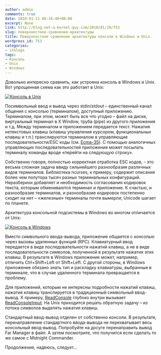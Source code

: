 ```yaml
---
author: admin
comments: true
date: 2010-01-11 06:34:40+00:00
excerpt: None
link: http://blog.not-a-kernel-guy.com/2010/01/10/753
slug: поверхностное-сравнение-архитектуры
title: Поверхностное сравнение архитектуры консоли в Windows и Unix.
wordpress_id: 753
categories:
- itblogs
tags:
- Консоль
- Unix
- Windows
---
```


Довольно интересно сравнить, как устроена консоль в Windows и Unix. Вот упрощенная схема как это работает в Unix:

[![Консоль в Unix](http://blog.not-a-kernel-guy.com/wp-content/uploads/2010/01/unix_console.png)](http://blog.not-a-kernel-guy.com/wp-content/uploads/2010/01/unix_console.png)

Посимвольный ввод и вывод через stdin/stdout – единственный канал общения с консолью (терминалом), доступный приложению. Терминалом, при этом, может быть все что угодно – файл на диске, виртуальный терминал в X Window, труба (pipe) из другого приложения и т.д. Между терминалом и приложением передается текст. Нажатия нетекстовых клавиш (клавиш управления курсором, функциональных клавиш и т.п.) транслируются терминалом в управляющие последовательности/ESC коды (см. [Ecma-35](http://www.ecma-international.org/publications/standards/Ecma-035.htm)). С помощью аналогичных управляющих последовательностей приложение может посылать терминалу команды вроде «перейти на следующую строку».

Собственно говоря, полностью корректная отработка ESC кодов, - это весьма сложная задача ввиду сильнейшего разнообразия различных видов терминалов. Библиотека ncurses, к примеру, содержит описания более чем полутора тысяч разных терминальных конфигураций. Неразберихи добавляет и необходимость согласования кодировок текста, которым обмениваются терминал и приложение. К счастью, и разнообразие терминалов, и разнообразие кодировок постепенно сходит на нет – «железные» терминалы почти вымерли; Unicode шагает по планете.

Архитектура консольной подсистемы в Windows во многом отличается от Unix:

[![Консоль в Windows](http://blog.not-a-kernel-guy.com/wp-content/uploads/2010/01/windows_console.png)](http://blog.not-a-kernel-guy.com/wp-content/uploads/2010/01/windows_console.png)

Вместо символьного ввода-вывода, приложение общается с консолью через вызовы удаленных функций (RPC). Клавиатурный ввод передается в виде последовательности нажатий клавиш, а не в виде последовательности символов, полученной в результате нажатия этих клавиш. В результате в Windows приложение может, например, отличить Ctrl+Shift+Left от Shift+Left. С другой стороны, в Windows приложение обязано знать тип и раскладку клавиатуры, выбранные в терминале, что в случае удаленного терминала превращается в проблему.

Для приложений, которым не интересны подробности нажатий клавиш, нажатия клавиш транслируется в традиционный символьный ввод-вывод. К примеру, [ReadConsole](http://msdn.microsoft.com/en-us/library/ms684958%28VS.85%29.aspx) глубоко внутри вызывает [ReadConsoleInput](http://msdn.microsoft.com/en-us/library/ms684961%28VS.85%29.aspx). На Unix приходится решать обратную задачу – из потока символов выделять нажатия клавиш. 

Стандартный ввод-вывод отделен от собственно консоли. В результате, перенаправление стандартного ввода-вывода не перехватывает весь консольный ввод-вывод. Попробуйте на досуге перенаправить вывод Far Manager в файл. А затем посмотрите, что получится если сделать то же самое с Midnight Commander.

Продолжение, надеюсь, следует…
